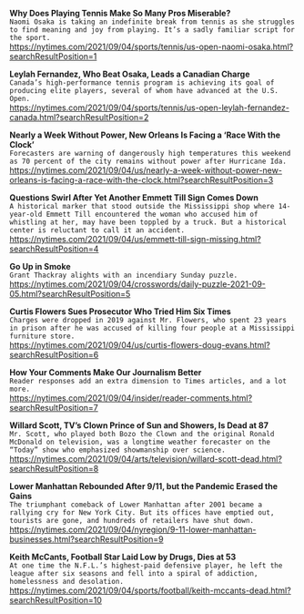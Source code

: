 **Why Does Playing Tennis Make So Many Pros Miserable?**\
`Naomi Osaka is taking an indefinite break from tennis as she struggles to find meaning and joy from playing. It’s a sadly familiar script for the sport.`\
https://nytimes.com/2021/09/04/sports/tennis/us-open-naomi-osaka.html?searchResultPosition=1

**Leylah Fernandez, Who Beat Osaka, Leads a Canadian Charge**\
`Canada’s high-performance tennis program is achieving its goal of producing elite players, several of whom have advanced at the U.S. Open.`\
https://nytimes.com/2021/09/04/sports/tennis/us-open-leylah-fernandez-canada.html?searchResultPosition=2

**Nearly a Week Without Power, New Orleans Is Facing a ‘Race With the Clock’**\
`Forecasters are warning of dangerously high temperatures this weekend as 70 percent of the city remains without power after Hurricane Ida.`\
https://nytimes.com/2021/09/04/us/nearly-a-week-without-power-new-orleans-is-facing-a-race-with-the-clock.html?searchResultPosition=3

**Questions Swirl After Yet Another Emmett Till Sign Comes Down**\
`A historical marker that stood outside the Mississippi shop where 14-year-old Emmett Till encountered the woman who accused him of whistling at her, may have been toppled by a truck. But a historical center is reluctant to call it an accident.`\
https://nytimes.com/2021/09/04/us/emmett-till-sign-missing.html?searchResultPosition=4

**Go Up in Smoke**\
`Grant Thackray alights with an incendiary Sunday puzzle.`\
https://nytimes.com/2021/09/04/crosswords/daily-puzzle-2021-09-05.html?searchResultPosition=5

**Curtis Flowers Sues Prosecutor Who Tried Him Six Times**\
`Charges were dropped in 2019 against Mr. Flowers, who spent 23 years in prison after he was accused of killing four people at a Mississippi furniture store.`\
https://nytimes.com/2021/09/04/us/curtis-flowers-doug-evans.html?searchResultPosition=6

**How Your Comments Make Our Journalism Better**\
`Reader responses add an extra dimension to Times articles, and a lot more.`\
https://nytimes.com/2021/09/04/insider/reader-comments.html?searchResultPosition=7

**Willard Scott, TV’s Clown Prince of Sun and Showers, Is Dead at 87**\
`Mr. Scott, who played both Bozo the Clown and the original Ronald McDonald on television, was a longtime weather forecaster on the “Today” show who emphasized showmanship over science.`\
https://nytimes.com/2021/09/04/arts/television/willard-scott-dead.html?searchResultPosition=8

**Lower Manhattan Rebounded After 9/11, but the Pandemic Erased the Gains**\
`The triumphant comeback of Lower Manhattan after 2001 became a rallying cry for New York City. But its offices have emptied out, tourists are gone, and hundreds of retailers have shut down.`\
https://nytimes.com/2021/09/04/nyregion/9-11-lower-manhattan-businesses.html?searchResultPosition=9

**Keith McCants, Football Star Laid Low by Drugs, Dies at 53**\
`At one time the N.F.L.’s highest-paid defensive player, he left the league after six seasons and fell into a spiral of addiction, homelessness and desolation.`\
https://nytimes.com/2021/09/04/sports/football/keith-mccants-dead.html?searchResultPosition=10

